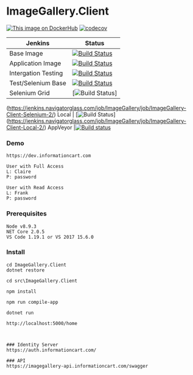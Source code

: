 # ImageGallery.Client

[![This image on DockerHub](https://img.shields.io/docker/pulls/stuartshay/imagegallery-client.svg)](https://hub.docker.com/r/stuartshay/imagegallery-client/)
[![codecov](https://codecov.io/gh/stuartshay/ImageGallery.Client/branch/master/graph/badge.svg)](https://codecov.io/gh/stuartshay/ImageGallery.Client)


Jenkins | Status
------------ | -------------
Base Image | [![Build Status](https://jenkins.navigatorglass.com/buildStatus/icon?job=ImageGallery/ImageGallery-Client-Base-2)](https://jenkins.navigatorglass.com/job/ImageGallery/job/ImageGallery-Client-Base-2/)
Application Image | [![Build Status](https://jenkins.navigatorglass.com/buildStatus/icon?job=ImageGallery/ImageGallery-Client-Build-2)](https://jenkins.navigatorglass.com/job/ImageGallery/job/ImageGallery-Client-Build-2/)
Intergation Testing | [![Build Status](https://jenkins.navigatorglass.com/buildStatus/icon?job=ImageGallery/ImageGallery-Client-Test-2)](https://jenkins.navigatorglass.com/job/ImageGallery/job/ImageGallery-Client-Test-2/)
Test/Selenium Base | [![Build Status](https://jenkins.navigatorglass.com/buildStatus/icon?job=ImageGallery/ImageGallery-Client-Selenium-Base-2)](https://jenkins.navigatorglass.com/job/ImageGallery/job/ImageGallery-Client-Selenium-Base-2/)
Selenium Grid | [![Build Status](https://jenkins.navigatorglass.com/buildStatus/icon?job=ImageGallery/ImageGallery-Client-Selenium-2)]
(https://jenkins.navigatorglass.com/job/ImageGallery/job/ImageGallery-Client-Selenium-2/)
Local | [![Build Status](https://jenkins.navigatorglass.com/buildStatus/icon?job=ImageGallery/ImageGallery-Client-Local-2)]
(https://jenkins.navigatorglass.com/job/ImageGallery/job/ImageGallery-Client-Local-2/)
AppVeyor |[![Build status](https://ci.appveyor.com/api/projects/status/iub0tbs42d9ut0g7?svg=true)](https://ci.appveyor.com/project/StuartShay/imagegallery-client)


### Demo
```
https://dev.informationcart.com

User with Full Access 
L: Claire
P: password

User with Read Access 
L: Frank
P: password

```

### Prerequisites

```
Node v8.9.3
NET Core 2.0.5
VS Code 1.19.1 or VS 2017 15.6.0
```

### Install

```
cd ImageGallery.Client
dotnet restore

cd src\ImageGallery.Client

npm install

npm run compile-app

dotnet run

http://localhost:5000/home
```


```


### Identity Server
https://auth.informationcart.com/
      
### API
https://imagegallery-api.informationcart.com/swagger
